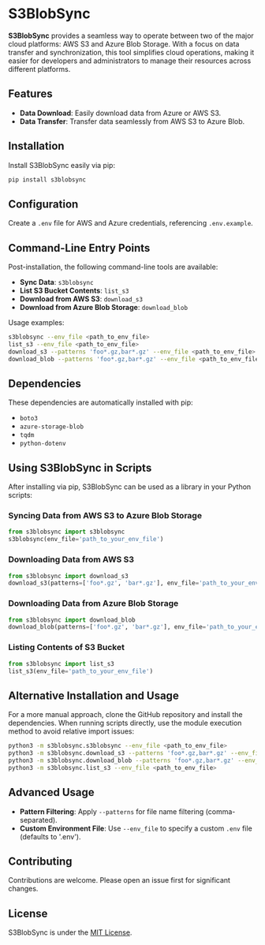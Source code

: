# S3BlobSync

**S3BlobSync** provides a seamless way to operate between two of the major cloud platforms: AWS S3 and Azure Blob Storage. With a focus on data transfer and synchronization, this tool simplifies cloud operations, making it easier for developers and administrators to manage their resources across different platforms.

## Features

- **Data Download**: Easily download data from Azure or AWS S3.
- **Data Transfer**: Transfer data seamlessly from AWS S3 to Azure Blob.

## Installation

Install S3BlobSync easily via pip:

```bash
pip install s3blobsync
```

## Configuration

Create a `.env` file for AWS and Azure credentials, referencing `.env.example`.

## Command-Line Entry Points

Post-installation, the following command-line tools are available:

- **Sync Data**: `s3blobsync`
- **List S3 Bucket Contents**: `list_s3`
- **Download from AWS S3**: `download_s3`
- **Download from Azure Blob Storage**: `download_blob`

Usage examples:

```bash
s3blobsync --env_file <path_to_env_file>
list_s3 --env_file <path_to_env_file>
download_s3 --patterns 'foo*.gz,bar*.gz' --env_file <path_to_env_file>
download_blob --patterns 'foo*.gz,bar*.gz' --env_file <path_to_env_file>
```

## Dependencies

These dependencies are automatically installed with pip:

- `boto3`
- `azure-storage-blob`
- `tqdm`
- `python-dotenv`

## Using S3BlobSync in Scripts

After installing via pip, S3BlobSync can be used as a library in your Python scripts:

### Syncing Data from AWS S3 to Azure Blob Storage

```python
from s3blobsync import s3blobsync
s3blobsync(env_file='path_to_your_env_file')
```

### Downloading Data from AWS S3

```python
from s3blobsync import download_s3
download_s3(patterns=['foo*.gz', 'bar*.gz'], env_file='path_to_your_env_file')
```

### Downloading Data from Azure Blob Storage

```python
from s3blobsync import download_blob
download_blob(patterns=['foo*.gz', 'bar*.gz'], env_file='path_to_your_env_file')
```

### Listing Contents of S3 Bucket

```python
from s3blobsync import list_s3
list_s3(env_file='path_to_your_env_file')
```

## Alternative Installation and Usage

For a more manual approach, clone the GitHub repository and install the dependencies. When running scripts directly, use the module execution method to avoid relative import issues:

```bash
python3 -m s3blobsync.s3blobsync --env_file <path_to_env_file>
python3 -m s3blobsync.download_s3 --patterns 'foo*.gz,bar*.gz' --env_file <path_to_env_file>
python3 -m s3blobsync.download_blob --patterns 'foo*.gz,bar*.gz' --env_file <path_to_env_file>
python3 -m s3blobsync.list_s3 --env_file <path_to_env_file>
```

## Advanced Usage

- **Pattern Filtering**: Apply `--patterns` for file name filtering (comma-separated).
- **Custom Environment File**: Use `--env_file` to specify a custom `.env` file (defaults to '.env').

## Contributing

Contributions are welcome. Please open an issue first for significant changes.

## License

S3BlobSync is under the [MIT License](https://choosealicense.com/licenses/mit/).
